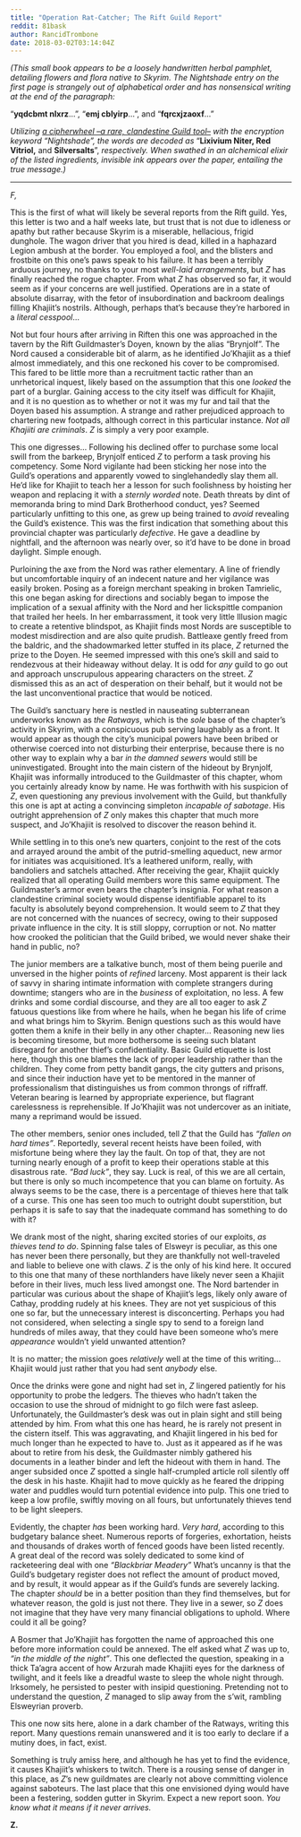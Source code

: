 ```yaml
---
title: "Operation Rat-Catcher; The Rift Guild Report"
reddit: 81bask
author: RancidTrombone
date: 2018-03-02T03:14:04Z
---
```


*(This small book appears to be a loosely handwritten herbal pamphlet, detailing flowers and flora native to Skyrim. The Nightshade entry on the first page is strangely out of alphabetical order and has nonsensical writing at the end of the paragraph:*
 
“**yqdcbmt nlxrz**...”, “**emj cblyirp**...”, and “**fqrcxjzaoxf**...”
 
*Utilizing [a cipherwheel –a rare, clandestine Guild tool–](https://i.imgur.com/7zMjf8s.jpg) with the encryption keyword “Nightshade”, the words are decoded as* “**Lixivium Niter, Red Vitriol,** and **Silversalts**”, *respectively. When swathed in an alchemical elixir of the listed ingredients, invisible ink appears over the paper, entailing the true message.)*

--- 

*F,*
 
This is the first of what will likely be several reports from the Rift guild. Yes, this letter is two and a half weeks late, but trust that is not due to idleness or apathy but rather because Skyrim is a miserable, hellacious, frigid dunghole. The wagon driver that you hired is dead, killed in a haphazard Legion ambush at the border. You employed a fool, and the blisters and frostbite on this one’s paws speak to his failure. It has been a terribly arduous journey, no thanks to your most *well-laid arrangements*, but *Z* has finally reached the rogue chapter. From what *Z* has observed so far, it would seem as if your concerns are well justified. Operations are in a state of absolute disarray, with the fetor of insubordination and backroom dealings filling Khajiit’s nostrils. Although, perhaps that’s because they’re harbored in a *literal cesspool*…
 
Not but four hours after arriving in Riften this one was approached in the tavern by the Rift Guildmaster’s Doyen, known by the alias “Brynjolf”. The Nord caused a considerable bit of alarm, as he identified Jo’Khajiit as a thief almost immediately, and this one reckoned his cover to be compromised. This fared to be little more than a recruitment tactic rather than an unrhetorical inquest, likely based on the assumption that this one *looked* the part of a burglar. Gaining access to the city itself was difficult for Khajiit, and it is no question as to whether or not it was my fur and tail that the Doyen based his assumption. A strange and rather prejudiced approach to chartering new footpads, although correct in this particular instance. *Not all Khajiiti are criminals*. *Z* is simply a very poor example.
 
This one digresses... Following his declined offer to purchase some local swill from the barkeep, Brynjolf enticed *Z* to perform a task proving his competency. Some Nord vigilante had been sticking her nose into the Guild’s operations and apparently vowed to singlehandedly slay them all. He’d like for Khajiit to teach her a lesson for such foolishness by hoisting her weapon and replacing it with a *sternly worded* note. Death threats by dint of memoranda bring to mind Dark Brotherhood conduct, yes? Seemed particularly unfitting to this one, as grew up being trained to *avoid* revealing the Guild’s existence. This was the first indication that something about this provincial chapter was particularly *defective*. He gave a deadline by nightfall, and the afternoon was nearly over, so it’d have to be done in broad daylight. Simple enough.
 
Purloining the axe from the Nord was rather elementary. A line of friendly but uncomfortable inquiry of an indecent nature and her vigilance was easily broken. Posing as a foreign merchant speaking in broken Tamrielic, this one began asking for directions and sociably began to impose the implication of a sexual affinity with the Nord and her lickspittle companion that trailed her heels. In her embarrassment, it took very little Illusion magic to create a retentive blindspot, as Khajiit finds most Nords are susceptible to modest misdirection and are also quite prudish. Battleaxe gently freed from the baldric, and the shadowmarked letter stuffed in its place, *Z* returned the prize to the Doyen. He seemed impressed with this one’s skill and said to rendezvous at their hideaway without delay. It is odd for *any* guild to go out and approach unscrupulous appearing characters on the street. *Z* dismissed this as an act of desperation on their behalf, but it would not be the last unconventional practice that would be noticed.
 
The Guild’s sanctuary here is nestled in nauseating subterranean underworks known as *the Ratways*, which is the *sole* base of the chapter’s activity in Skyrim, with a conspicuous pub serving laughably as a front. It would appear as though the city’s municipal powers have been bribed or otherwise coerced into not disturbing their enterprise, because there is no other way to explain why a bar *in the damned sewers* would still be uninvestigated. Brought into the main cistern of the hideout by Brynjolf, Khajiit was informally introduced to the Guildmaster of this chapter, whom you certainly already know by name. He was forthwith with his suspicion of *Z*, even questioning any previous involvement with the Guild, but thankfully this one is apt at acting a convincing simpleton *incapable of sabotage*. His outright apprehension of *Z* only makes this chapter that much more suspect, and Jo’Khajiit is resolved to discover the reason behind it.
 
While settling in to this one’s new quarters, conjoint to the rest of the cots and arrayed around the ambit of the putrid-smelling aqueduct, new armor for initiates was acquisitioned. It’s a leathered uniform, really, with bandoliers and satchels attached. After receiving the gear, Khajiit quickly realized that all operating Guild members wore this same equipment. The Guildmaster’s armor even bears the chapter’s insignia. For what reason a clandestine criminal society would dispense identifiable apparel to its faculty is absolutely beyond comprehension. It would seem to *Z* that they are not concerned with the nuances of secrecy, owing to their supposed private influence in the city. It is still sloppy, corruption or not. No matter how crooked the politician that the Guild bribed, we would never shake their hand in public, no?
 
The junior members are a talkative bunch, most of them being puerile and unversed in the higher points of *refined* larceny. Most apparent is their lack of savvy in sharing intimate information with complete strangers during downtime; stangers who are in the *business* of exploitation, no less. A few drinks and some cordial discourse, and they are all too eager to ask *Z* fatuous questions like from where he hails, when he began his life of crime and what brings him to Skyrim. Benign questions such as this would have gotten them a knife in their belly in any other chapter... Reasoning new lies is becoming tiresome, but more bothersome is seeing such blatant disregard for another thief’s confidentiality. Basic Guild etiquette is lost here, though this one blames the lack of proper leadership rather than the children. They come from petty bandit gangs, the city gutters and prisons, and since their induction have yet to be mentored in the manner of professionalism that distinguishes us from common throngs of riffraff. Veteran bearing is learned by appropriate experience, but flagrant carelessness is reprehensible. If Jo’Khajiit was not undercover as an initiate, many a reprimand would be issued.

The other members, senior ones included, tell *Z* that the Guild has *“fallen on hard times”*. Reportedly, several recent heists have been foiled, with misfortune being where they lay the fault. On top of that, they are not turning nearly enough of a profit to keep their operations stable at this disastrous rate. *“Bad luck”*, they say. Luck is real, of this we are all certain, but there is only so much incompetence that you can blame on fortuity. As always seems to be the case, there is a percentage of thieves here that talk of a curse. This one has seen too much to outright doubt superstition, but perhaps it is safe to say that the inadequate command has something to do with it?

We drank most of the night, sharing excited stories of our exploits, *as thieves tend to do*. Spinning false tales of Elsweyr is peculiar, as this one has never been there personally, but they are thankfully not well-traveled and liable to believe one with claws. *Z* is the only of his kind here. It occured to this one that many of these northlanders have likely never seen a Khajiit before in their lives, much less lived amongst one. The Nord bartender in particular was curious about the shape of Khajiit’s legs, likely only aware of Cathay, prodding rudely at his knees. They are not yet suspicious of this one so far, but the unnecessary interest is disconcerting. Perhaps you had not considered, when selecting a single spy to send to a foreign land hundreds of miles away, that they could have been someone who’s mere *appearance* wouldn’t yield unwanted attention? 

It is no matter; the mission goes *relatively* well at the time of this writing... Khajiit would just rather that you had sent *anybody* else.

Once the drinks were gone and night had set in, *Z* lingered patiently for his opportunity to probe the ledgers. The thieves who hadn’t taken the occasion to use the shroud of midnight to go filch were fast asleep. Unfortunately, the Guildmaster’s desk was out in plain sight and still being attended by him. From what this one has heard, he is rarely not present in the cistern itself. This was aggravating, and Khajiit lingered in his bed for much longer than he expected to have to. Just as it appeared as if he was about to retire from his desk, the Guildmaster nimbly gathered his documents in a leather binder and left the hideout with them in hand. The anger subsided once *Z* spotted a single half-crumpled article roll silently off the desk in his haste. Khajiit had to move quickly as he feared the dripping water and puddles would turn potential evidence into pulp. This one tried to keep a low profile, swiftly moving on all fours, but unfortunately thieves tend to be light sleepers.
 
Evidently, the chapter *has* been working hard. *Very hard*, according to this budgetary balance sheet. Numerous reports of forgeries, exhortation, heists and thousands of drakes worth of fenced goods have been listed recently. A great deal of the record was solely dedicated to some kind of racketeering deal with one *“Blackbriar Meadery”* What’s uncanny is that the Guild’s budgetary register does not reflect the amount of product moved, and by result, it would appear as if the Guild’s funds are severely lacking. The chapter *should* be in a better position than they find themselves, but for whatever reason, the gold is just not there. They live in a sewer, so *Z* does not imagine that they have very many financial obligations to uphold. Where could it all be going?
 
A Bosmer that Jo’Khajiit has forgotten the name of approached this one before more information could be annexed. The elf asked what *Z* was up to, *“in the middle of the night”*. This one deflected the question, speaking in a thick Ta’agra accent of how Arzurah made Khajiiti eyes for the darkness of twilight, and it feels like a dreadful waste to sleep the whole night through. Irksomely, he persisted to pester with insipid questioning. Pretending not to understand the question, *Z* managed to slip away from the s’wit, rambling Elsweyrian proverb. 

This one now sits here, alone in a dark chamber of the Ratways, writing this report. Many questions remain unanswered and it is too early to declare if a mutiny does, in fact, exist.
 
Something is truly amiss here, and although he has yet to find the evidence, it causes Khajiit’s whiskers to twitch. There is a rousing sense of danger in this place, as *Z*’s new guildmates are clearly not above committing violence against saboteurs. The last place that this one envisioned dying would have been a festering, sodden gutter in Skyrim. Expect a new report soon. *You know what it means if it never arrives.*
 
**Z.**

